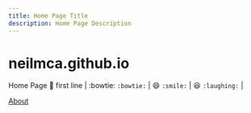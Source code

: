 ```yaml
---
title: Home Page Title
description: Home Page Description
---
```

# neilmca.github.io
Home Page
:wave: first line
| :bowtie: `:bowtie:` | :smile: `:smile:` | :laughing: `:laughing:` |

[About](about.md)
